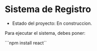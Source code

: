 <h1> Sistema de Registro</h1>

- Estado del proyecto: En construccion.

Para ejecutar el sistema, debes poner:

```npm install react``
